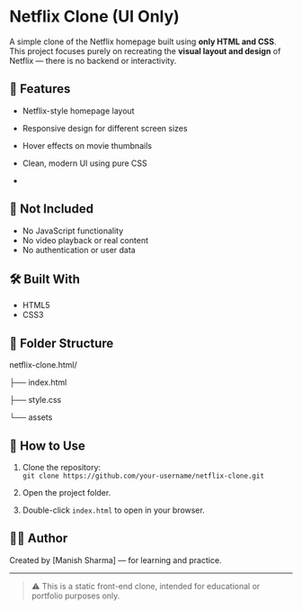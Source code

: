 # Netflix Clone (UI Only)



A simple clone of the Netflix homepage built using **only HTML and CSS**. This project focuses purely on recreating the **visual layout and design** of Netflix — there is no backend or interactivity.

## 🎨 Features

- Netflix-style homepage layout 
- Responsive design for different screen sizes  
- Hover effects on movie thumbnails  
- Clean, modern UI using pure CSS

- 
## 🚫 Not Included

- No JavaScript functionality  
- No video playback or real content  
- No authentication or user data

## 🛠️ Built With

- HTML5  
- CSS3

## 📁 Folder Structure
netflix-clone.html/


├── index.html


├── style.css

└── assets


## 📌 How to Use

1. Clone the repository:  
   `git clone https://github.com/your-username/netflix-clone.git`

2. Open the project folder.

3. Double-click `index.html` to open in your browser.

## 👨‍💻 Author

Created by [Manish Sharma] — for learning and practice.

---

> ⚠️ This is a static front-end clone, intended for educational or portfolio purposes only.
